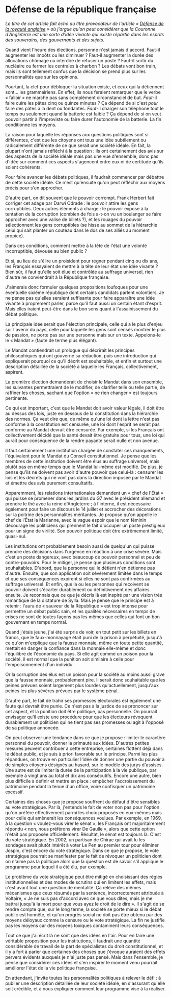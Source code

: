 Défense de la république française
==================================

*Le titre de cet article fait écho au titre provocateur de l'article
« [Défense de la royauté anglaise](defense_de_la_royaute_anglaise.md) »
où j'argue qu'on peut considérer que la Couronne d'Angleterre est une sorte
d'idée vivante qui existe répartie dans les esprits des souverains, des
gouvernants et des sujets.*

Quand vient l'heure des élections, personne n'est jamais d'accord. Faut-il
augmenter les impôts ou les diminuer ? Faut-il augmenter la durée des
allocations chômage ou interdire de refuser un poste ? Faut-il sortir du
nucléaire ou fermer les centrales à charbon ? Les débats vont bon train,
mais ils sont tellement confus que la décision se prend plus sur les
personnalités que sur les opinions.

Pourtant, la clef pour débloquer la situation existe, et ceux qui la
détiennent sont… les grammairiens. En effet, ils nous feraient remarquer que
le verbe « falloir » ne marche pas sans complément circonstanciel de but.
*Faut*-il faire cuire les pâtes cinq ou quinze minutes ? Ça dépend de si
c'est *pour* faire des pâtes à la dent ou fondantes. *Faut*-il charger son
téléphone tout le temps ou seulement quand la batterie est faible ? Ça
dépend de si on veut pouvoir partir à l'improviste ou faire durer
l'autonomie de la batterie. La fin conditionne les moyens.

La raison pour laquelle les réponses aux questions politiques sont si
différentes, c'est que les citoyens ont tous une idée subtilement ou
radicalement différente de ce que serait une société idéale. En fait, la
plupart n'ont jamais réfléchi à la question : ils ont certainement des avis
sur des aspects de la société idéale mais pas une vue d'ensemble, donc pas
d'idée sur comment ces aspects s'agencent entre eux ni de certitude qu'ils
soient cohérents.

Pour faire avancer les débats politiques, il faudrait commencer par débattre
de cette société idéale. Ce n'est qu'ensuite qu'on peut réfléchir aux moyens
précis pour s'en approcher.

D'autre part, on dit souvent que le pouvoir corrompt. Frank Herbert fait
corriger cet adage par Darwi Odrade : le pouvoir attire les gens
corruptibles. Deux autres éléments à charge : le pouvoir expose à la
tentation de la corruption (combien de fois a-t-on vu un boulanger se faire
approcher avec une valise de billets ?), et les rouages du pouvoir
sélectionnent les gens corruptibles (se hisse au sommet de la hiérarchie
celui qui sait planter un couteau dans le dos de ses alliés au moment
propice).

Dans ces conditions, comment mettre à la tête de l'état une volonté
incorruptible, dévouée au bien public ?

Et si, au lieu de s'élire un proisident pour régner pendant cinq ou dix ans,
les Français essayaient de mettre à la tête de leur état une idée vivante ?
Bien sûr, il faut qu'elle soit élue et contrôlée au suffrage universel, rien
d'autre ne conviendrait à la République française.

J'aimerais donc formuler quelques propositions loufoques pour une éventuelle
sixième république dont certains candidats parlent volontiers. Je ne pense
pas qu'elles seraient suffisante pour faire apparaître une idée vivante à
proprement parler, parce qu'il faut aussi un certain étant d'esprit. Mais
elles iraient peut-être dans le bon sens quant à l'assainissement du débat
politique.

La principale idée serait que l'élection principale, celle qui a le plus
d'enjeu sur l'avenir du pays, celle pour laquelle les gens sont censés
montrer le plus de passion, ne porte pas sur une personne mais sur un texte.
Appelons-le le « Mandat » (faute de terme plus élégant).

Le Mandat contiendrait un prologue qui décrirait les principes
philosophiques qui ont gouverné sa rédaction, puis une introduction qui
expliquerait pourquoi ce qu'il décrit est souhaitable, et enfin et surtout
une description détaillée de la société à laquelle les Français,
collectivement, aspirent.

La première élection demanderait de choisir le Mandat dans son ensemble, les
suivantes permettraient de le modifier, de clarifier telle ou telle partie,
de raffiner les choses, sachant que l'option « ne rien changer » est
toujours pertinente.

Ce qui est important, c'est que le Mandat doit avoir valeur légale, il doit
être au dessus des lois, juste en dessous de la constitution dans la
hiérarchie des normes. Ça veut dire que, de même qu'une loi dont la lettre
n'est pas conforme à la constitution est censurée, une loi dont l'esprit ne
serait pas conforme au Mandat devrait être censurée. Par exemple, si les
Français ont collectivement décidé que la santé devait être gratuite pour
tous, une loi qui aurait pour conséquence de la rendre payante serait nulle
et non avenue.

Il faut certainement une institution chargée de constater ces manquements,
l'équivalent pour le Mandat du Conseil constitutionnel. Je pense que les
membres de cette institution doivent être élus au suffrage universel, mais
plutôt pas en même temps que le Mandat lui-même est modifié. De plus, je
pense qu'ils ne doivent pas avoir d'autre pouvoir que celui-là : censurer
les lois et les décrets qui ne vont pas dans la direction imposée par le
Mandat et émettre des avis purement consultatifs.

Apparemment, les relations internationales demandent un « chef de l'État »
qui puisse se promener dans les jardins du G7 avec le président allemand et
prendre le thé avec la reine d'Angleterre ; à l'interne, il est nécessaire
également pour faire un discours le 14 juillet et accrocher des décorations
sur la poitrine des personnalités méritantes. Je propose qu'on appelle le
chef de l'État la Marianne, avec le vague espoir que le nom féminin
décourage les politiciens qui prennent le fait d'occuper un poste
prestigieux pour un signe de virilité. Son pouvoir politique doit être
extrêmement limité, quasi-nul.

Les institutions ont probablement besoin aussi de quelqu'un qui puisse
prendre des décisions dans l'urgence en réaction à une crise sévère. Mais
c'est un poste dangereux, avec beaucoup de pouvoir personnel et peu de
contre-pouvoirs. Pour le mitiger, je pense que plusieurs conditions sont
souhaitables. D'abord, que la personne qui le détient n'en détienne pas
d'autre. Ensuite, que son application soit sévèrement limitée dans le temps
et que ses conséquences expirent si elles ne sont pas confirmées au suffrage
universel. Et enfin, que la ou les personnes qui reçoivent se pouvoir
doivent s'écarter durablement ou définitivement des affaires ensuite. Je
reconnais que ce que je décris là est inspiré par une vision très romantique
de la dictature de Sylla. Mais je pense que le principe est à retenir :
l'aura de « sauveur de la République » est trop intense pour permettre un
débat public sain, et les qualités nécessaires en temps de crises ne sont de
toutes façons pas les mêmes que celles qui font un bon gouvernant en temps
normal.

Quand j'étais jeune, j'ai été surpris de voir, en tout petit sur les billets
en francs, que le faux-monnayage était puni de la prison à perpétuité,
jusqu'à ce qu'on m'explique que la fausse monnaie, même en toute petite
quantité, mettait en danger la confiance dans la monnaie elle-même et donc
l'équilibre de l'économie du pays. Si elle agit comme un poison pour la
société, il est normal que la punition soit similaire à celle pour
l'empoisonnement d'un individu.

Or la corruption des élus est un poison pour la société au moins aussi grave
que la fausse monnaie, probablement pire. Il serait donc souhaitable que les
peines prévues soient largement plus lourdes qu'actuellement, jusqu'aux
peines les plus sévères prévues par le système pénal.

D'autre part, le fait de trahir ses promesses électorales est également une
faute qui devrait être punie. Ce n'est pas à la justice de se prononcer sur
cet aspect, et la punition doit être politique, pas personnelle. On pourrait
envisager qu'il existe une procédure pour que les électeurs révoquent
durablement un politicien qui ne tient pas ses promesses ou agit à l'opposé
de sa politique annoncée.

On peut observer une tendance dans ce que je propose : limiter le caractère
personnel du pouvoir, donner la primauté aux idées. D'autres petites mesures
peuvent contribuer à cette entreprise, certaines flottent déjà dans le débat
public, et je suis à priori favorable sur le principe. Parmi les plus
répandues, on trouve en particulier l'idée de donner une partie du pouvoir à
de simples citoyens désignés au hasard, sur le modèle des jurys d'assises.
Une autre est de limiter la durée de la participation à la vie publique, par
exemple à vingt ans au total et dix ans consécutifs. Encore une autre, bien
plus difficile à définir et mettre en place : empêcher l'accroissement du
patrimoine pendant la tenue d'un office, voire confisquer un patrimoine
excessif.

Certaines des choses que je propose souffrent du défaut d'être sensibles au
vote stratégique. Par là, j'entends le fait de voter non pas pour l'option
qu'on préfère effectivement parmi les choix proposés en eux-mêmes mais pour
celle qui amènerait les conséquences voulues. Par exemple, en 1969, à la
question « voulez-vous virer le sénat », les Français ont majoritairement
répondu « non, nous préférons virer De Gaulle », alors que cette option
n'était pas proposée officiellement. Résultat, le sénat est toujours là.
C'est du vote stratégique. En 2002, un partisan de Chirac qui avait lu les
sondages avait plutôt intérêt à voter Le Pen au premier tour pour éliminer
Jospin, c'est encore du vote stratégique. Dans ce que je propose, le vote
stratégique pourrait se manifester par le fait de révoquer un politicien
dont on n'aime pas la politique alors que la question est de savoir s'il
applique le programme pour lequel il a été élu, par exemple.

Le problème du vote stratégique peut être mitigé en choisissant des règles
institutionnelles et des modes de scrutins qui en limitent les effets, mais
c'est avant tout une question de mentalité. Ça relève des mêmes mécanismes
que ceux résumés par la sentence, incorrectement attribuée à Voltaire, « Je
ne suis pas d'accord avec ce que vous dites, mais je me battrai jusqu'à la
mort pour que vous ayez le droit de le dire ». Il s'agit de se rendre compte
que, sur le long terme, la société se porte mieux si le débat public est
honnête, et qu'un progrès social ne doit pas être obtenu par des moyens
déloyaux comme la censure ou le vote stratégique. La fin ne justifie pas les
moyens car des moyens toxiques contaminent leurs conséquences.

Tout ce que j'ai écrit là ne sont que des idées en l'air. Pour en faire une
véritable proposition pour les institutions, il faudrait une quantité
considérable de travail de la part de spécialistes du droit constitutionnel,
et il y a fort à parier que certaines des choses que j'évoque auraient des
effets pervers évidents auxquels je n'ai juste pas pensé. Mais dans
l'ensemble, je pense que considérer ces idées et s'en inspirer le moment
venu pourrait améliorer l'état de la vie politique française.

En attendant, j'invite toutes les personnalités politiques à relever le
défi : à publier une description détaillée de leur société idéale, en
s'assurant qu'elle soit crédible, et à nous expliquer comment leur programme
vise à la réaliser.
